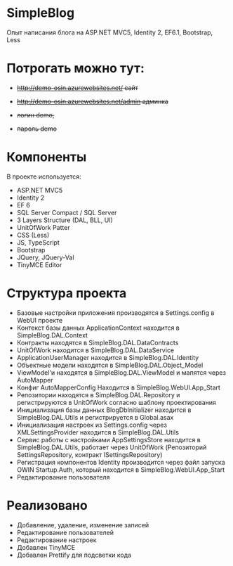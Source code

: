 # SimpleBlog

Опыт написания блога на ASP.NET MVC5, Identity 2, EF6.1, Bootstrap, Less

# Потрогать можно тут:

- ~~http://demo-osin.azurewebsites.net/ сайт~~
- ~~http://demo-osin.azurewebsites.net/admin админка~~

- ~~логин demo,~~ 
- ~~пароль demo~~

# Компоненты

В проекте используется:

- ASP.NET MVC5
- Identity 2
- EF 6
- SQL Server Compact / SQL Server
- 3 Layers Structure (DAL, BLL, UI)
- UnitOfWork Patter
- CSS (Less)
- JS, TypeScript
- Bootstrap
- JQuery, JQuery-Val
- TinyMCE Editor

# Структура проекта 

- Базовые настройки приложения производятся в Settings.config в WebUI проекте
- Контекст базы данных ApplicationContext находится в SimpleBlog.DAL.Context
- Контракты находятся в SimpleBlog.DAL.DataContracts
- UnitOfWork находится в SimpleBlog.DAL.DataService
- ApplicationUserManager находится в SimpleBlog.DAL.Identity
- Объектные модели находятся в SimpleBlog.DAL.Object_Model
- ViewModel'и находятся в SimpleBlog.DAL.ViewModel и мапятся через AutoMapper
- Конфиг AutoMapperConfig Находится в SimpleBlog.WebUI.App_Start
- Репозитории находятся в SimpleBlog.DAL.Repository и регистрируются в UnitOfWork согласно шаблону проектирования
- Инициализация базы данных BlogDbInitializer находится в SimpleBlog.DAL.Utils и регистрируется в Global.asax
- Инициализация настроек из Settings.config через XMLSettingsProvider находится в SimpleBlog.DAL.Utils
- Сервис работы с настройками AppSettingsStore находится в SimpleBlog.DAL.Utils, работает через UnitOfWork (Репозиторий SettingsRepository, контракт ISettingsRepository)
- Регистрация компонентов Identity производится через файл запуска OWIN Startup.Auth, который находится в SimpleBlog.WebUI.App_Start
- Редактирование пользователя

# Реализовано

- Добавление, удаление, изменение записей
- Редактирование пользователей
- Редактирование настроек
- Добавлен TinyMCE
- Добавлен Prettify для подсветки кода
